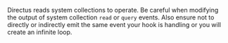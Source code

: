 Directus reads system collections to operate. Be careful when modifying the output of system collection `read` or `query` events. Also ensure not to directly or indirectly emit the same event your hook is handling or you will create an infinite loop.

